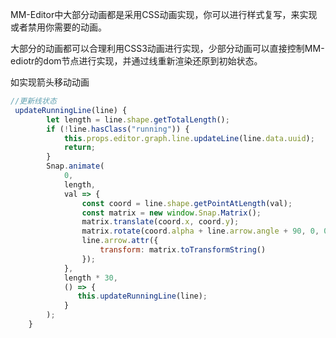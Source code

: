 MM-Editor中大部分动画都是采用CSS动画实现，你可以进行样式复写，来实现或者禁用你需要的动画。

大部分的动画都可以合理利用CSS3动画进行实现，少部分动画可以直接控制MM-ediotr的dom节点进行实现，并通过线重新渲染还原到初始状态。

如实现箭头移动动画

```js
//更新线状态
 updateRunningLine(line) {
        let length = line.shape.getTotalLength();
        if (!line.hasClass("running")) {
            this.props.editor.graph.line.updateLine(line.data.uuid);
            return;
        }
        Snap.animate(
            0,
            length,
            val => {
                const coord = line.shape.getPointAtLength(val);
                const matrix = new window.Snap.Matrix();
                matrix.translate(coord.x, coord.y);
                matrix.rotate(coord.alpha + line.arrow.angle + 90, 0, 0);
                line.arrow.attr({
                    transform: matrix.toTransformString()
                });
            },
            length * 30,
            () => {
               this.updateRunningLine(line);
            }
        );
    }
```